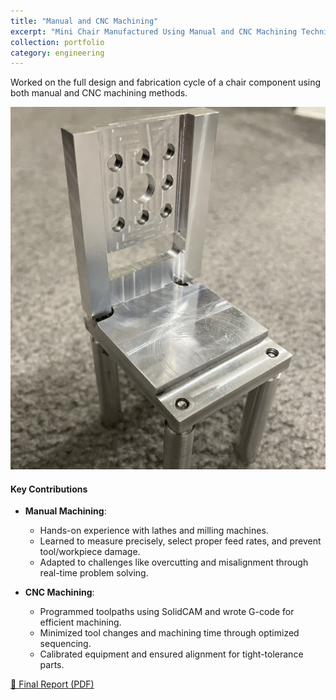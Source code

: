 ```yaml
---
title: "Manual and CNC Machining"
excerpt: "Mini Chair Manufactured Using Manual and CNC Machining Techniques"
collection: portfolio
category: engineering
---
```


Worked on the full design and fabrication cycle of a chair component using both manual and CNC machining methods.

 <img src="/images/chair3.jpg" alt="Rover 2" class="content-image" />

#### Key Contributions

- **Manual Machining**:
  - Hands-on experience with lathes and milling machines.
  - Learned to measure precisely, select proper feed rates, and prevent tool/workpiece damage.
  - Adapted to challenges like overcutting and misalignment through real-time problem solving.

- **CNC Machining**:
  - Programmed toolpaths using SolidCAM and wrote G-code for efficient machining.
  - Minimized tool changes and machining time through optimized sequencing.
  - Calibrated equipment and ensured alignment for tight-tolerance parts.

  
[📄 Final Report (PDF)](/files/183finalreport.pdf)